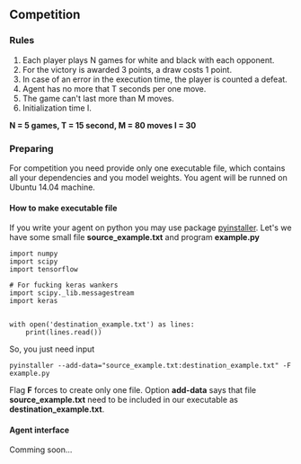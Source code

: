 ## Competition

### Rules
1. Each player plays N games for white and black with each opponent.
2. For the victory is awarded 3 points, a draw costs 1 point.
3. In case of an error in the execution time, the player is counted a defeat.
4. Agent has no more that T seconds per one move.
5. The game can't last more than M moves.
6. Initialization time I.

**N = 5 games, T = 15 second, M = 80 moves I = 30**

### Preparing
For competition you need provide only one executable file, which contains all your dependencies and you model weights.
You agent will be runned on Ubuntu 14.04 machine.

#### How to make executable file
If you write your agent on python you may use package [pyinstaller](https://pyinstaller.readthedocs.io/).
Let's we have some small file **source_example.txt** and program **example.py**
```python3
import numpy
import scipy
import tensorflow

# For fucking keras wankers
import scipy._lib.messagestream
import keras


with open('destination_example.txt') as lines:
    print(lines.read())
```
So, you just need input
```
pyinstaller --add-data="source_example.txt:destination_example.txt" -F example.py
```
Flag **F** forces to create only one file.
Option **add-data** says that file **source_example.txt** need to be included in our executable as **destination_example.txt**.

#### Agent interface
Comming soon...
